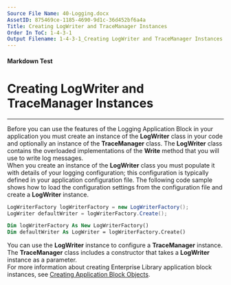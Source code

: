 ```yaml
---
Source File Name: 40-Logging.docx
AssetID: 875469ce-1185-4690-9d1c-36d452bf6a4a
Title: Creating LogWriter and TraceManager Instances
Order In ToC: 1-4-3-1
Output Filename: 1-4-3-1_Creating LogWriter and TraceManager Instances.markdown
---
```


#### Markdown Test ####
# Creating LogWriter and TraceManager Instances #
----------

Before you can use the features of the Logging Application Block in your application you must create an instance of the **LogWriter** class in your code and optionally an instance of the **TraceManager** class. The **LogWriter** class contains the overloaded implementations of the **Write** method that you will use to write log messages.  
When you create an instance of the **LogWriter** class you must populate it with details of your logging configuration; this configuration is typically defined in your application configuration file. The following code sample shows how to load the configuration settings from the configuration file and create a **LogWriter** instance.  

```csharp
LogWriterFactory logWriterFactory = new LogWriterFactory();
LogWriter defaultWriter = logWriterFactory.Create();
```


```vb
Dim logWriterFactory As New LogWriterFactory()
Dim defaultWriter As LogWriter = logWriterFactory.Create()
```

You can use the **LogWriter** instance to configure a **TraceManager** instance. The **TraceManager** class includes a constructor that takes a **LogWriter** instance as a parameter.   
For more information about creating Enterprise Library application block instances, see [Creating Application Block Objects]({$finalDocSet}).  

